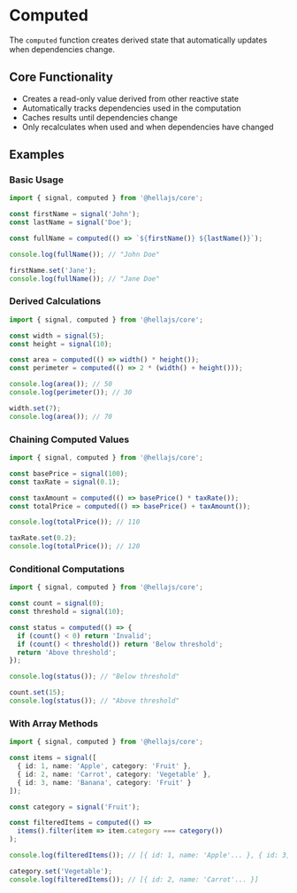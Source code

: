 # Computed

The `computed` function creates derived state that automatically updates when dependencies change.

## Core Functionality

- Creates a read-only value derived from other reactive state
- Automatically tracks dependencies used in the computation
- Caches results until dependencies change
- Only recalculates when used and when dependencies have changed

## Examples

### Basic Usage

```typescript
import { signal, computed } from '@hellajs/core';

const firstName = signal('John');
const lastName = signal('Doe');

const fullName = computed(() => `${firstName()} ${lastName()}`);

console.log(fullName()); // "John Doe"

firstName.set('Jane');
console.log(fullName()); // "Jane Doe"
```

### Derived Calculations

```typescript
import { signal, computed } from '@hellajs/core';

const width = signal(5);
const height = signal(10);

const area = computed(() => width() * height());
const perimeter = computed(() => 2 * (width() + height()));

console.log(area()); // 50
console.log(perimeter()); // 30

width.set(7);
console.log(area()); // 70
```

### Chaining Computed Values

```typescript
import { signal, computed } from '@hellajs/core';

const basePrice = signal(100);
const taxRate = signal(0.1);

const taxAmount = computed(() => basePrice() * taxRate());
const totalPrice = computed(() => basePrice() + taxAmount());

console.log(totalPrice()); // 110

taxRate.set(0.2);
console.log(totalPrice()); // 120
```

### Conditional Computations

```typescript
import { signal, computed } from '@hellajs/core';

const count = signal(0);
const threshold = signal(10);

const status = computed(() => {
  if (count() < 0) return 'Invalid';
  if (count() < threshold()) return 'Below threshold';
  return 'Above threshold';
});

console.log(status()); // "Below threshold"

count.set(15);
console.log(status()); // "Above threshold"
```

### With Array Methods

```typescript
import { signal, computed } from '@hellajs/core';

const items = signal([
  { id: 1, name: 'Apple', category: 'Fruit' },
  { id: 2, name: 'Carrot', category: 'Vegetable' },
  { id: 3, name: 'Banana', category: 'Fruit' }
]);

const category = signal('Fruit');

const filteredItems = computed(() => 
  items().filter(item => item.category === category())
);

console.log(filteredItems()); // [{ id: 1, name: 'Apple'... }, { id: 3, name: 'Banana'... }]

category.set('Vegetable');
console.log(filteredItems()); // [{ id: 2, name: 'Carrot'... }]
```
